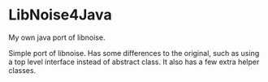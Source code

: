# LibNoise4Java
My own java port of libnoise.

Simple port of libnoise. Has some differences to the original, such as using a top level interface instead of abstract class. 
It also has a few extra helper classes.
